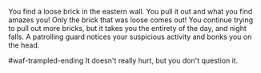 You find a loose brick in the eastern wall. You pull it out and what you find amazes you! Only the brick that was loose comes out! You continue trying to pull out more bricks, but it takes you the entirety of the day, and night falls. A patrolling guard notices your suspicious activity and bonks you on the head.

#waf-trampled-ending
It doesn't really hurt, but you don't question it.
